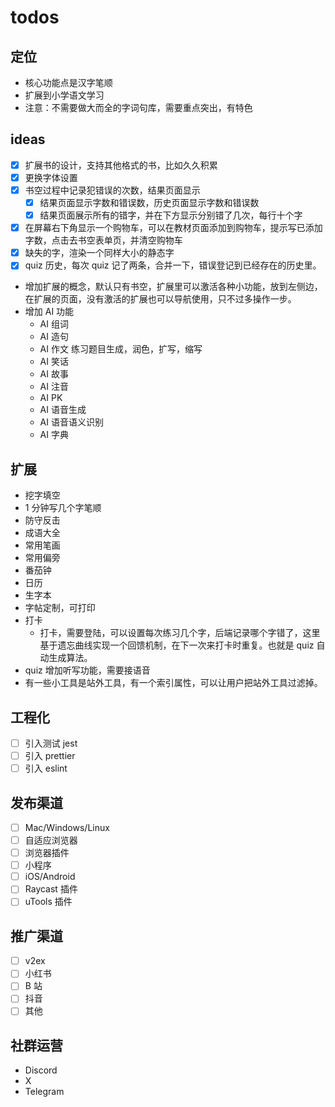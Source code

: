 # todos

## 定位

- 核心功能点是汉字笔顺
- 扩展到小学语文学习
- 注意：不需要做大而全的字词句库，需要重点突出，有特色

## ideas

- [x] 扩展书的设计，支持其他格式的书，比如久久积累
- [x] 更换字体设置
- [x] 书空过程中记录犯错误的次数，结果页面显示
  - [x] 结果页面显示字数和错误数，历史页面显示字数和错误数
  - [x] 结果页面展示所有的错字，并在下方显示分别错了几次，每行十个字
- [x] 在屏幕右下角显示一个购物车，可以在教材页面添加到购物车，提示写已添加字数，点击去书空表单页，并清空购物车
- [x] 缺失的字，渲染一个同样大小的静态字
- [x] quiz 历史，每次 quiz 记了两条，合并一下，错误登记到已经存在的历史里。
- 增加扩展的概念，默认只有书空，扩展里可以激活各种小功能，放到左侧边，在扩展的页面，没有激活的扩展也可以导航使用，只不过多操作一步。
- 增加 AI 功能
  - AI 组词
  - AI 造句
  - AI 作文
    练习题目生成，润色，扩写，缩写
  - AI 笑话
  - AI 故事
  - AI 注音
  - AI PK
  - AI 语音生成
  - AI 语音语义识别
  - AI 字典

## 扩展

- 挖字填空
- 1 分钟写几个字笔顺
- 防守反击
- 成语大全
- 常用笔画
- 常用偏旁
- 番茄钟
- 日历
- 生字本
- 字帖定制，可打印
- 打卡
  - 打卡，需要登陆，可以设置每次练习几个字，后端记录哪个字错了，这里基于遗忘曲线实现一个回馈机制，在下一次来打卡时重复。也就是 quiz 自动生成算法。
- quiz
  增加听写功能，需要接语音
- 有一些小工具是站外工具，有一个索引属性，可以让用户把站外工具过滤掉。

## 工程化

- [ ] 引入测试 jest
- [ ] 引入 prettier
- [ ] 引入 eslint

## 发布渠道

- [ ] Mac/Windows/Linux
- [ ] 自适应浏览器
- [ ] 浏览器插件
- [ ] 小程序
- [ ] iOS/Android
- [ ] Raycast 插件
- [ ] uTools 插件

## 推广渠道

- [ ] v2ex
- [ ] 小红书
- [ ] B 站
- [ ] 抖音
- [ ] 其他

## 社群运营

- Discord
- X
- Telegram
